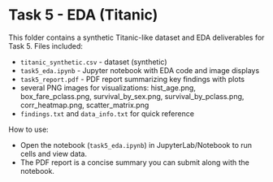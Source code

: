 # Task 5 - EDA (Titanic)

This folder contains a synthetic Titanic-like dataset and EDA deliverables for Task 5.
Files included:
- `titanic_synthetic.csv` - dataset (synthetic)
- `task5_eda.ipynb` - Jupyter notebook with EDA code and image displays
- `task5_report.pdf` - PDF report summarizing key findings with plots
- several PNG images for visualizations: hist_age.png, box_fare_pclass.png, survival_by_sex.png, survival_by_pclass.png, corr_heatmap.png, scatter_matrix.png
- `findings.txt` and `data_info.txt` for quick reference

How to use:
- Open the notebook (`task5_eda.ipynb`) in JupyterLab/Notebook to run cells and view data.
- The PDF report is a concise summary you can submit along with the notebook.
